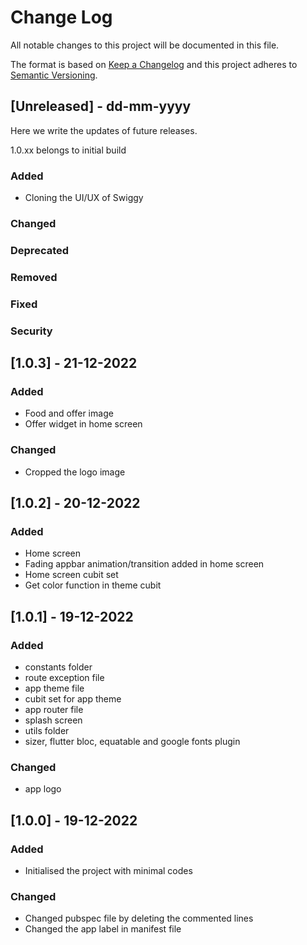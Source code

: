 # Change Log
All notable changes to this project will be documented in this file.

The format is based on [Keep a Changelog](http://keepachangelog.com/)
and this project adheres to [Semantic Versioning](http://semver.org/).

## [Unreleased] - dd-mm-yyyy
Here we write the updates of future releases.

1.0.xx belongs to initial build

### Added
- Cloning the UI/UX of Swiggy

### Changed

### Deprecated

### Removed

### Fixed

### Security


## [1.0.3] - 21-12-2022

### Added
- Food and offer image
- Offer widget in home screen

### Changed
- Cropped the logo image


## [1.0.2] - 20-12-2022

### Added
- Home screen
- Fading appbar animation/transition added in home screen
- Home screen cubit set
- Get color function in theme cubit


## [1.0.1] - 19-12-2022

### Added
- constants folder
- route exception file
- app theme file
- cubit set for app theme
- app router file
- splash screen
- utils folder
- sizer, flutter bloc, equatable and google fonts plugin

### Changed
- app logo


## [1.0.0] - 19-12-2022

### Added
- Initialised the project with minimal codes

### Changed
- Changed pubspec file by deleting the commented lines
- Changed the app label in manifest file